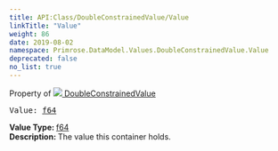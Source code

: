 ```yaml
---
title: API:Class/DoubleConstrainedValue/Value
linkTitle: "Value"
weight: 86
date: 2019-08-02
namespace: Primrose.DataModel.Values.DoubleConstrainedValue.Value
deprecated: false
no_list: true
---
```

Property of <a href="/docs/api-reference/Class/DoubleConstrainedValue"><img src="/icons/silk/value.png"/>&nbsp;DoubleConstrainedValue</a>
<pre class="method-declaration">
Value: <a class="type" href="/docs/api-reference/System/Primitives#double">f64</a></pre>
<b>Value Type: </b>
<a class="type" href="/docs/api-reference/System/Primitives#double">f64</a>
<br/>
<b>Description: </b>
The value this container holds.

